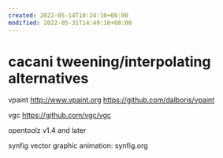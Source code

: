 ```yaml
---
created: 2022-05-14T10:24:10+08:00
modified: 2022-05-31T14:49:16+08:00
---
```


# cacani tweening/interpolating alternatives

vpaint
http://www.vpaint.org
https://github.com/dalboris/vpaint

vgc
https://github.com/vgc/vgc

opentoolz v1.4 and later

synfig vector graphic animation:
synfig.org
